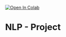[![Open In Colab](https://colab.research.google.com/assets/colab-badge.svg)](https://colab.research.google.com/github/federicozanini/NLP/blob/master/2021_01_21.ipynb)
# NLP - Project

